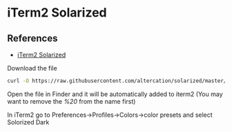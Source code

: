 iTerm2 Solarized
================

References
----------
* [iTerm2 Solarized](https://gist.github.com/kevin-smets/8568070)

Download the file
```zsh
curl -O https://raw.githubusercontent.com/altercation/solarized/master/iterm2-colors-solarized/Solarized%20Dark.itermcolors
```

Open the file in Finder and it will be automatically added to iterm2 (You may want to remove the *%20* from the name first)

In iTerm2 go to Preferences->Profiles->Colors->color presets and select Solorized Dark